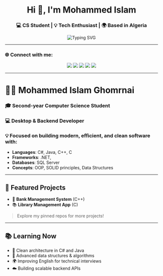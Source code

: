 
<h1 align="center">Hi 👋, I'm Mohammed Islam</h1>
<h3 align="center">💻 CS Student | 💡 Tech Enthusiast | 🌍 Based in Algeria</h3>

<p align="center">
  <img src="https://readme-typing-svg.herokuapp.com?font=Fira+Code&pause=1000&center=true&vCenter=true&width=435&lines=Welcome+to+my+GitHub+Profile!;C%2B%2B+Lover+%F0%9F%92%BB;Learning+Web+Development+%F0%9F%93%90;Let's+build+something+great!+%F0%9F%9A%80" alt="Typing SVG" />
</p>

---

### 🌐 Connect with me:

<p align="center">
  <a href="https://www.linkedin.com/in/mohammedislam/"><img src="https://img.shields.io/badge/LinkedIn-%230077B5?style=for-the-badge&logo=linkedin&logoColor=white" /></a>
  <a href="mailto:mohammedislamghomrani2019@gmail.com"><img src="https://img.shields.io/badge/Gmail-D14836?style=for-the-badge&logo=gmail&logoColor=white" /></a>
  <a href="https://www.facebook.com/Mohammed.Islam."><img src="https://img.shields.io/badge/Facebook-%231877F2?style=for-the-badge&logo=facebook&logoColor=white" /></a>
  <a href="https://www.instagram.com/mohammed.islam."><img src="https://img.shields.io/badge/Instagram-%23E4405F?style=for-the-badge&logo=instagram&logoColor=white" /></a>
  <a href="https://github.com/mohammedislam"><img src="https://img.shields.io/badge/GitHub-%2312100E?style=for-the-badge&logo=github&logoColor=white" /></a>
</p>

---
<h1> 👨‍💻 Mohammed Islam Ghomrnai </h1>

<h3>🎓 Second-year Computer Science Student </h3> 
<h3>💻 Desktop & Backend Developer </h3>
<h3>💡 Focused on building modern, efficient, and clean software with:</h3>

- **Languages**: C#, Java, C++, C 
- **Frameworks**: .NET,   
- **Databases**: SQL Server 
- **Concepts**: OOP, SOLID principles, Data Structures

---


## 🚀 Featured Projects

- 📘 **Bank Management System** (C++)
- 📚 **Library Management App** (C)
> Explore my pinned repos for more projects!

---

## 📚 Learning Now

- 🧠 Clean architecture in C# and Java
- 🔄 Advanced data structures & algorithms
- 🌍 Improving English for technical interviews
- ☁️ Building scalable backend APIs
